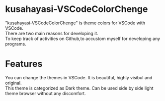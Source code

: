 # kusahayasi-VSCodeColorChenge
"kusahayasi-VSCodeColorChenge" is theme colors for VSCode with VSCode.<br>
There are two main reasons for developing it.<br>
To keep track of activities on Github,to accustom myself for developing any programs.

# Features
You can change the themes in VSCode. It is beautiful, highly visibul and original.<br>
This theme is categorized as Dark theme. Can be used side by side light theme browser without any discomfort.

